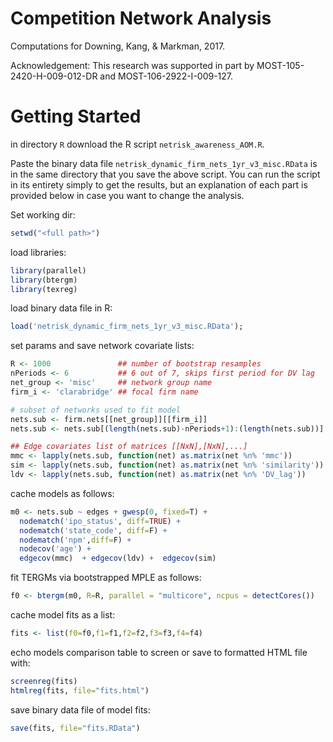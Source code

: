 Competition Network Analysis
=======

Computations for Downing, Kang, & Markman, 2017.

Acknowledgement:
This research was supported in part by MOST-105-2420-H-009-012-DR and  MOST-106-2922-I-009-127.

Getting Started
======

in directory `R` download the R script `netrisk_awareness_AOM.R`. 

Paste the binary data file `netrisk_dynamic_firm_nets_1yr_v3_misc.RData` is in the same directory that you save the above script. You can run the script in its entirety simply to get the results, but an explanation of each part is provided below in case you want to change the analysis.

Set working dir:
```R
setwd("<full path>")
```

load libraries:
```R
library(parallel)
library(btergm)
library(texreg)
```

load binary data file in R:
```R
load('netrisk_dynamic_firm_nets_1yr_v3_misc.RData');
```

set params and save network covariate lists:
```R
R <- 1000               ## number of bootstrap resamples
nPeriods <- 6           ## 6 out of 7, skips first period for DV lag
net_group <- 'misc'     ## network group name
firm_i <- 'clarabridge' ## focal firm name

# subset of networks used to fit model
nets.sub <- firm.nets[[net_group]][[firm_i]]
nets.sub <- nets.sub[(length(nets.sub)-nPeriods+1):(length(nets.sub))]

## Edge covariates list of matrices [[NxN],[NxN],...]
mmc <- lapply(nets.sub, function(net) as.matrix(net %n% 'mmc'))
sim <- lapply(nets.sub, function(net) as.matrix(net %n% 'similarity'))
ldv <- lapply(nets.sub, function(net) as.matrix(net %n% 'DV_lag'))
```

cache models as follows:
```R
m0 <- nets.sub ~ edges + gwesp(0, fixed=T) + 
  nodematch('ipo_status', diff=TRUE) +
  nodematch('state_code', diff=F) +
  nodematch('npm',diff=F) + 
  nodecov('age') +   
  edgecov(mmc)  + edgecov(ldv) +  edgecov(sim)
```

fit TERGMs via bootstrapped MPLE as follows:
```R
f0 <- btergm(m0, R=R, parallel = "multicore", ncpus = detectCores())
```

cache model fits as a list:
```R
fits <- list(f0=f0,f1=f1,f2=f2,f3=f3,f4=f4)
```

echo models comparison table to screen or save to formatted HTML file with:
```R
screenreg(fits)
htmlreg(fits, file="fits.html")
```

save binary data file of model fits:
```R
save(fits, file="fits.RData")
```
